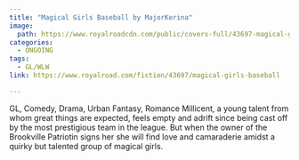 ```yaml
---
title: "Magical Girls Baseball by MajorKerina"
image:
  path: https://www.royalroadcdn.com/public/covers-full/43697-magical-girls-baseball.jpg
categories:
  - ONGOING
tags:
  - GL/WLW
link: https://www.royalroad.com/fiction/43697/magical-girls-baseball

---
```

GL, Comedy, Drama, Urban Fantasy, Romance
Millicent, a young talent from whom great things are expected, feels empty and adrift since being cast off by the most prestigious team in the league. But when the owner of the Brookville Patriotin signs her she will find love and camaraderie amidst a quirky but talented group of magical girls.

